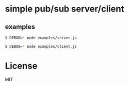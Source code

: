 # simple pub/sub server/client


## examples

```bash
$ DEBUG=* node examples/server.js
```

```bash
$ DEBUG=* node examples/client.js
```

# License
MIT
